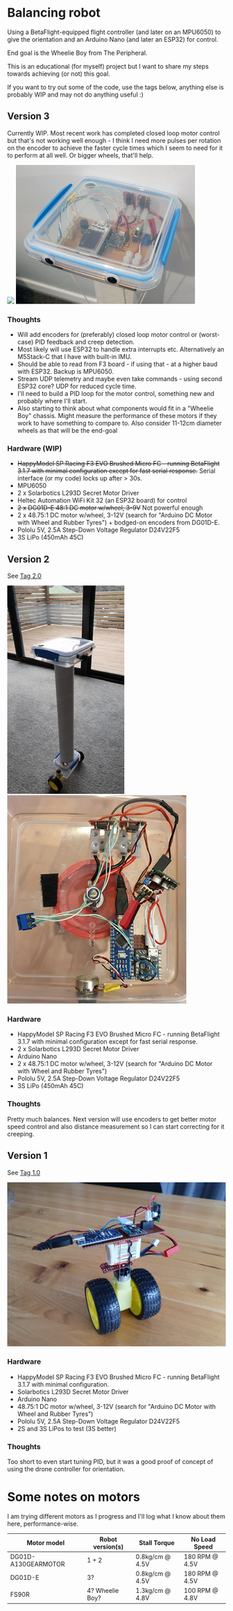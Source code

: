 # Balancing robot

Using a BetaFlight-equipped flight controller (and later on an MPU6050) to
give the orientation and an Arduino Nano (and later an ESP32) for control.

End goal is the Wheelie Boy from The Peripheral.

This is an educational (for myself) project but I want to share my steps
towards achieving (or not) this goal.

If you want to try out some of the code, use the tags below, anything else is
probably WIP and may not do anything useful :)

## Version 3

Currently WIP. Most recent work has completed closed loop motor control but
that's not working well enough - I think I need more pulses per rotation on
the encoder to achieve the faster cycle times which I seem to need for it to
perform at all well. Or bigger wheels, that'll help.

![](doc/build%203.gif) ![](doc/build%203.jpg)

### Thoughts

 * Will add encoders for (preferably) closed loop motor control or
   (worst-case) PID feedback and creep detection.
 * Most likely will use ESP32 to handle extra interrupts etc. Alternatively an
   M5Stack-C that I have with built-in IMU.
 * Should be able to read from F3 board - if using that - at a higher baud
   with ESP32. Backup is MPU6050.
 * Stream UDP telemetry and maybe even take commands - using second ESP32
   core? UDP for reduced cycle time.
 * I'll need to build a PID loop for the motor control, something new and
   probably where I'll start.
 * Also starting to think about what components would fit in a "Wheelie Boy"
   chassis. Might measure the performance of these motors if they work to have
   something to compare to. Also consider 11-12cm diameter wheels as that will
   be the end-goal

### Hardware (WIP)

 * ~~HappyModel SP Racing F3 EVO Brushed Micro FC - running BetaFlight 3.1.7 with minimal configuration except for fast serial response.~~ Serial interface (or my code) locks up after > 30s.
 * MPU6050
 * 2 x Solarbotics L293D Secret Motor Driver
 * Heltec Automation WiFi Kit 32 (an ESP32 board) for control
 * ~~2 x DG01D-E 48:1 DC motor w/wheel, 3-9V~~ Not powerful enough
 * 2 x 48.75:1 DC motor w/wheel, 3-12V (search for "Arduino DC Motor with Wheel and Rubber Tyres") + bodged-on encoders from DG01D-E.
 * Pololu 5V, 2.5A Step-Down Voltage Regulator D24V22F5
 * 3S LiPo (450mAh 45C)

## Version 2

See [Tag 2.0](https://github.com/thisismyrobot/balancing-robot/releases/tag/2.0)

![](doc/build%202.gif) ![](doc/build%202.jpg)

### Hardware

 * HappyModel SP Racing F3 EVO Brushed Micro FC - running BetaFlight 3.1.7
  with minimal configuration except for fast serial response.
 * 2 x Solarbotics L293D Secret Motor Driver
 * Arduino Nano
 * 2 x 48.75:1 DC motor w/wheel, 3-12V (search for "Arduino DC Motor with
   Wheel and Rubber Tyres")
 * Pololu 5V, 2.5A Step-Down Voltage Regulator D24V22F5
 * 3S LiPo (450mAh 45C)

### Thoughts

Pretty much balances. Next version will use encoders to get better motor speed
control and also distance measurement so I can start correcting for it
creeping.

## Version 1

See [Tag 1.0](https://github.com/thisismyrobot/balancing-robot/releases/tag/1.0)

![](doc/build%201.jpg)

### Hardware

 * HappyModel SP Racing F3 EVO Brushed Micro FC - running BetaFlight 3.1.7
   with minimal configuration.
 * Solarbotics L293D Secret Motor Driver
 * Arduino Nano
 * 48.75:1 DC motor w/wheel, 3-12V (search for "Arduino DC Motor with Wheel
   and Rubber Tyres")
 * Pololu 5V, 2.5A Step-Down Voltage Regulator D24V22F5
 * 2S and 3S LiPos to test (3S better)

### Thoughts

Too short to even start tuning PID, but it was a good proof of concept of
using the drone controller for orientation.

# Some notes on motors

I am trying different motors as I progress and I'll log what I know about them
here, performance-wise.

| Motor model | Robot version(s) | Stall Torque | No Load Speed |
| --- | --- | --- | --- |
| DG01D-A130GEARMOTOR | 1 + 2 | 0.8kg/cm @ 4.5V | 180 RPM @ 4.5V |
| DG01D-E | 3? | 0.8kg/cm @ 4.5V | 180 RPM @ 4.5V |
| FS90R | 4? Wheelie Boy? | 1.3kg/cm @ 4.8V | 100 RPM @ 4.8V |
